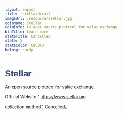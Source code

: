 ```yaml
---
layout: enpost
title:  stellardetail
imageUrl: /resource/stellar.jpg
coinName: Stellar
coinInfo: An open source protocol for value exchange.
btnTitle: Learn more
stateTitle: Cancelled
state: 5
stateColor: C8C8C8
belong: candy
---
```

<h1 style="color: #2F416A">Stellar</h1>
<p>An open source protocol for value exchange.
</p>
<p>Official Website：<a href="https://www.stellar.org/" target="_blank">https://www.stellar.org</a></p>
<p>collection method：Cancelled。
</p>